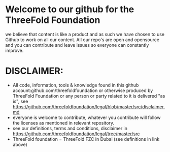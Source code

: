 
# Welcome to our github for the ThreeFold Foundation

we believe that content is like a product and as such we have chosen to use Github to work on all our content.
All our repo's are open and opensource and you can contribute and leave issues so everyone can constantly improve.

# DISCLAIMER:

- All code, information, tools & knowledge found in this github account:github.com/threefoldfoundation or otherwise produced by ThreeFold Foundation or any person or party related to it is delivered "as is", see https://github.com/threefoldfoundation/legal/blob/master/src/disclaimer.md
- everyone is welcome to contribute, whatever you contribute will follow the licenses as mentioned in relevant repository.
- see our definitions, terms and conditions, disclaimer in https://github.com/threefoldfoundation/legal/tree/master/src
- ThreeFold foundation = ThreeFold FZC in Dubai (see definitions in link above)

